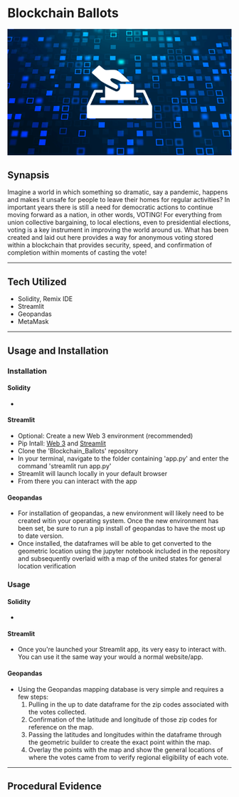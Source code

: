 # Blockchain Ballots
![Anonymous Voting](Images/Anonymous_Voting.JPEG)
## Synapsis
 Imagine a world in which something so dramatic, say a pandemic, happens and makes it unsafe for people to leave their homes for regular activities?  In important years there is still a need for democratic actions to continue moving forward as a nation, in other words, VOTING!  For everything from union collective bargaining, to local elections, even to presidential elections, voting is a key instrument in improving the world around us.  What has been created and laid out here provides a way for anonymous voting stored within a blockchain that provides security, speed, and confirmation of completion within moments of casting the vote!  

-----

## Tech Utilized
 - Solidity, Remix IDE
 - Streamlit
 - Geopandas
 - MetaMask

-----

 ## Usage and Installation

 ### Installation
 #### Solidity
 - 
 #### Streamlit
 - Optional: Create a new Web 3 environment (recommended)
 - Pip Intall: [Web 3](https://pypi.org/project/web3/) and [Streamlit]( https://docs.streamlit.io/library/get-started/installation)
 - Clone the 'Blockchain_Ballots' repository 
 - In your terminal, navigate to the folder containing 'app.py' and enter the command 'streamlit run app.py'
 - Streamlit will launch locally in your default browser
 - From there you can interact with the app



 #### Geopandas
 - For installation of geopandas, a new environment will likely need to be created witin your operating system.  Once the new environment has been set, be sure to run a pip install of geopandas to have the most up to date version.
 - Once installed, the dataframes will be able to get converted to the geometric location using the jupyter notebook included in the repository and subsequently overlaid with a map of the united states for general location verification

 ### Usage
 #### Solidity
 - 
 #### Streamlit
 - Once you're launched your Streamlit app, its very easy to interact with.  You can use it the same way your would a normal website/app.
 #### Geopandas
 - Using the Geopandas mapping database is very simple and requires a few steps:
    1. Pulling in the up to date dataframe for the zip codes associated with the votes collected.
    2. Confirmation of the latitude and longitude of those zip codes for reference on the map.
    3. Passing the latitudes and longitudes within the dataframe through the geometric builder to create the exact point within the map.
    4. Overlay the points with the map and show the general locations of where the votes came from to verify regional eligibility of each vote.

 -----

 ## Procedural Evidence


